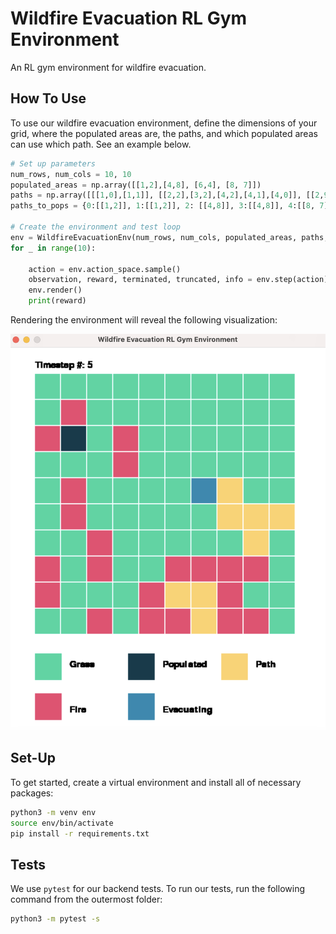 # Wildfire Evacuation RL Gym Environment

An RL gym environment for wildfire evacuation.

## How To Use

To use our wildfire evacuation environment, define the dimensions of your grid, where the populated areas are, the paths, and which populated areas can use which path. See an example below.

```python
# Set up parameters
num_rows, num_cols = 10, 10
populated_areas = np.array([[1,2],[4,8], [6,4], [8, 7]])
paths = np.array([[[1,0],[1,1]], [[2,2],[3,2],[4,2],[4,1],[4,0]], [[2,9],[2,8],[3,8]], [[5,8],[6,8],[6,9]], [[7,7], [6,7], [6,8], [6,9]], [[8,6], [8,5], [9,5]], [[8,5], [9,5], [7,5],[7,4]]], dtype=object)
paths_to_pops = {0:[[1,2]], 1:[[1,2]], 2: [[4,8]], 3:[[4,8]], 4:[[8, 7]], 5:[[8, 7]], 6:[[6,4]]}

# Create the environment and test loop
env = WildfireEvacuationEnv(num_rows, num_cols, populated_areas, paths, paths_to_pops)
for _ in range(10):

    action = env.action_space.sample()
    observation, reward, terminated, truncated, info = env.step(action)
    env.render()
    print(reward)
```

Rendering the environment will reveal the following visualization:

![Wildfire Environment Example](imgs/viz_example.png)

## Set-Up

To get started, create a virtual environment and install all of necessary packages:

```bash
python3 -m venv env
source env/bin/activate
pip install -r requirements.txt
```

## Tests

We use `pytest` for our backend tests. To run our tests, run the following command from the outermost folder:
```bash
python3 -m pytest -s
```
